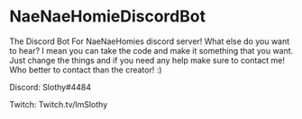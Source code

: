 # NaeNaeHomieDiscordBot
The Discord Bot For NaeNaeHomies discord server!
What else do you want to hear? I mean you can take the code and make it something that you want. Just change the things and if you need any help make sure to contact me!
Who better to contact than the creator! :)

Discord: Slothy#4484

Twitch: Twitch.tv/ImSlothy
